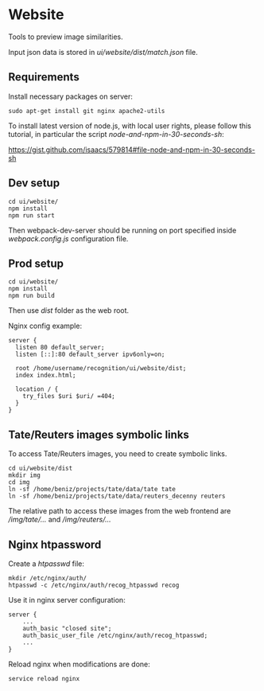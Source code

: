 # Website

Tools to preview image similarities.

Input json data is stored in *ui/website/dist/match.json* file.

## Requirements

Install necessary packages on server:

    sudo apt-get install git nginx apache2-utils

To install latest version of node.js, with local user rights, please follow this tutorial, in particular the script *node-and-npm-in-30-seconds-sh*:

https://gist.github.com/isaacs/579814#file-node-and-npm-in-30-seconds-sh

## Dev setup

    cd ui/website/
    npm install
    npm run start

Then webpack-dev-server should be running on port specified inside
*webpack.config.js* configuration file.

## Prod setup

    cd ui/website/
    npm install
    npm run build

Then use *dist* folder as the web root.

Nginx config example:

    server {
      listen 80 default_server;
      listen [::]:80 default_server ipv6only=on;

      root /home/username/recognition/ui/website/dist;
      index index.html;

      location / {
        try_files $uri $uri/ =404;
      }
    }

## Tate/Reuters images symbolic links

To access Tate/Reuters images, you need to create symbolic links.

    cd ui/website/dist
    mkdir img
    cd img
    ln -sf /home/beniz/projects/tate/data/tate tate
    ln -sf /home/beniz/projects/tate/data/reuters_decenny reuters

The relative path to access these images from the web frontend are
*/img/tate/...* and */img/reuters/...*

## Nginx htpassword

Create a *htpasswd* file:

    mkdir /etc/nginx/auth/
    htpasswd -c /etc/nginx/auth/recog_htpasswd recog

Use it in nginx server configuration:

    server {
        ...
        auth_basic "closed site";
        auth_basic_user_file /etc/nginx/auth/recog_htpasswd;
        ...
    }

Reload nginx when modifications are done:

    service reload nginx